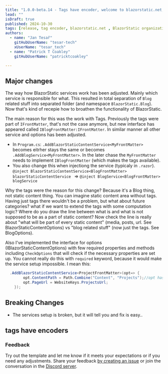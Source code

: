 ```yaml
---
title: "1.0.0-beta.14 - Tags have encoder, welcome to blazorstatic.net, new BlazorStatic organization, templates are fixed for green button"
lead: ""
isDraft: true
published: 2024-10-30
tags: [release, tag encoder, blazorstatic.net , BlazorStatic organization, dotnet new template]
authors:
  - name: "Jan Tesař"
    gitHubUserName: "tesar-tech"
    xUserName: "tesar_tech"
  - name: "Patrick T Coakley"
    gitHubUserName: "patricktcoakley"

---
```


## Major changes
The way how BlazorStatic services work has been adjusted. Mainly which service is responsible for what. This resulted in total separation of
`Blog` related stuff into separated folder (and namespace `BlazorStatic.Blog`). Now that's kind of recepie how to broathen the functionality of
BlazorStatic.

The main reason for this was the work with Tags. Previously the tags were part of `IFrontMatter`, that's not the case anymore, but new interface has appeared
called `IBlogFrontMatter:IFrontMatter`. In similar manner all other service and options has been adjusted.

- In `Program.cs`: `.AddBlazorStaticContentService<MyFrontMatter>` becomes eitrher stays the same or becomes `.AddBlogService<MyFrontMatter>`. In the later chase the `MyFrontMatter` needs to implement `IBlogFrontMatter`
(which makes the tags available).
- You also change this when injectiong the service (typicaly in `.razor`). `@inject BlazorStaticContentService<BlogFrontMatter> blazorStaticContentService
` => `@inject BlogService<BlogFrontMatter> blogService`

Why the tags were the reason for this change? Because it's a Blog thing, not static content thing. You can imagine static content area without tags.
Having just tags there wouldn't be a problem, but what about future categories? what if we want to extend the tags with some computation logic?
Where do you draw the line between what is and what is not supposed to be as a part of static content? Now check the line is really about
"what will be part of every static content" (media, posts, url. See BlazorStaticContentOptions) vs "blog related stuff" (now just the tags. See BlogOptions).

Also I've implemented the interface for options (IBlazorStaticContentOptions) with few required properties and methods including `CheckOptions` that will check if
the necessary properties are set up. You cannot really do this with `required` keyword, because it would make the service setup impossible. I mean this:

```csharp
  .AddBlazorStaticContentService<ProjectFrontMatter>(opt=> {
        opt.ContentPath = Path.Combine("Content", "Projects");//opt has to be created before here
        opt.PageUrl = WebsiteKeys.ProjectsUrl;
    });
```



## Breaking Changes

- The services setup is broken, but it will tell you and fix is easy..

## tags have encoders

### Feedback

Try out the template and let me know if it meets your expectations or if you need any adjustments.
Share your feedback [by creating an issue](https://github.com/BlazorStatic/BlazorStatic/issues/new) or join the
conversation in the [Discord server](https://discord.gg/DsAXsMuEbx).
